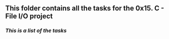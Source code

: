 ## **This folder contains all the tasks for the 0x15. C - File I/O project**   
### *This is a list of the tasks*
